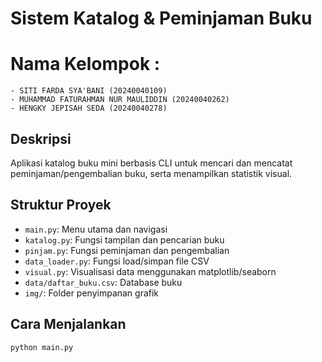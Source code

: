 # Sistem Katalog & Peminjaman Buku
# Nama Kelompok : 
    - SITI FARDA SYA'BANI (20240040109)
    - MUHAMMAD FATURAHMAN NUR MAULIDDIN (20240040262)
    - HENGKY JEPISAH SEDA (20240040278)
## Deskripsi
Aplikasi katalog buku mini berbasis CLI untuk mencari dan mencatat peminjaman/pengembalian buku, serta menampilkan statistik visual.

## Struktur Proyek
- `main.py`: Menu utama dan navigasi
- `katalog.py`: Fungsi tampilan dan pencarian buku
- `pinjam.py`: Fungsi peminjaman dan pengembalian
- `data_loader.py`: Fungsi load/simpan file CSV
- `visual.py`: Visualisasi data menggunakan matplotlib/seaborn
- `data/daftar_buku.csv`: Database buku
- `img/`: Folder penyimpanan grafik

## Cara Menjalankan
```bash
python main.py
